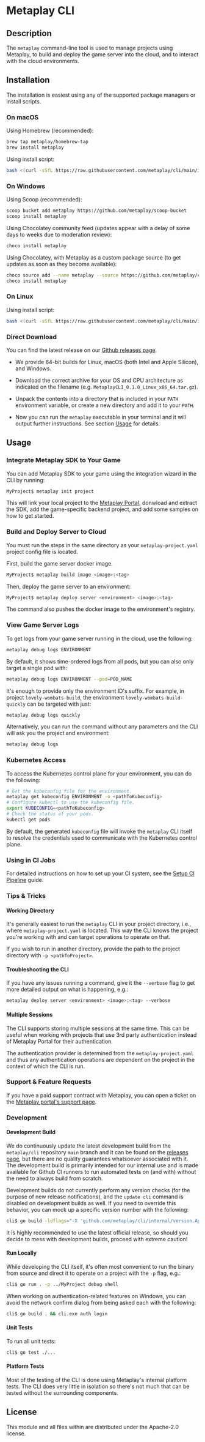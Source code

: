 # Metaplay CLI

## Description

The `metaplay` command-line tool is used to manage projects using Metaplay, to build and deploy the game server into the cloud, and to interact with the cloud environments.

## Installation

The installation is easiest using any of the supported package managers or install scripts.

### On macOS

Using Homebrew (recommended):

```bash
brew tap metaplay/homebrew-tap
brew install metaplay
```

Using install script:

```bash
bash <(curl -sSfL https://raw.githubusercontent.com/metaplay/cli/main/install.sh)
```

### On Windows

Using Scoop (recommended):

```bash
scoop bucket add metaplay https://github.com/metaplay/scoop-bucket
scoop install metaplay
```

Using Chocolatey community feed (updates appear with a delay of some days to weeks due to moderation review):

```bash
choco install metaplay
```

Using Chocolatey, with Metaplay as a custom package source (to get updates as soon as they become available):

```bash
choco source add --name metaplay --source https://github.com/metaplay/choco-packages
choco install metaplay
```

### On Linux

Using install script:

```bash
bash <(curl -sSfL https://raw.githubusercontent.com/metaplay/cli/main/install.sh)
```

### Direct Download

You can find the latest release on our [Github releases page](https://github.com/metaplay/cli/releases/latest).

* We provide 64-bit builds for Linux, macOS (both Intel and Apple Silicon), and Windows.

* Download the correct archive for your OS and CPU architecture as indicated on the filename (e.g. `MetaplayCLI_0.1.0_Linux_x86_64.tar.gz`).

* Unpack the contents into a directory that is included in your `PATH` environment variable, or create a new directory and add it to your `PATH`.

* Now you can run the `metaplay` executable in your terminal and it will output further instructions. See section [Usage](https://github.com/metaplay/cli?tab=readme-ov-file#usage) for details.

## Usage

### Integrate Metaplay SDK to Your Game

You can add Metaplay SDK to your game using the integration wizard in the CLI by running:

```bash
MyProject$ metaplay init project
```

This will link your local project to the [Metaplay Portal](https://portal.metaplay.dev), donwload and extract the SDK, add the game-specific backend project, and add some samples on how to get started.

### Build and Deploy Server to Cloud

You must run the steps in the same directory as your `metaplay-project.yaml` project config file
is located.

First, build the game server docker image.

```bash
MyProject$ metaplay build image <image>:<tag>
```

Then, deploy the game server to an environment:

```bash
MyProject$ metaplay deploy server <environment> <image>:<tag>
```

The command also pushes the docker image to the environment's registry.

### View Game Server Logs

To get logs from your game server running in the cloud, use the following:

```bash
metaplay debug logs ENVIRONMENT
```

By default, it shows time-ordered logs from all pods, but you can also only target a single pod with:

```bash
metaplay debug logs ENVIRONMENT --pod=POD_NAME
```

It's enough to provide only the environment ID's suffix. For example, in project `lovely-wombats-build`, the environment `lovely-wombats-build-quickly` can be targeted with just:

```bash
metaplay debug logs quickly
```

Alternatively, you can run the command without any parameters and the CLI will ask you the project and environment:

```bash
metaplay debug logs
```

### Kubernetes Access

To access the Kubernetes control plane for your environment, you can do the following:

```bash
# Get the kubeconfig file for the environment.
metaplay get kubeconfig ENVIRONMENT -o <pathToKubeconfig>
# Configure kubectl to use the kubeconfig file.
export KUBECONFIG=<pathToKubeconfig>
# Check the status of your pods.
kubectl get pods
```

By default, the generated `kubeconfig` file will invoke the `metaplay` CLI itself to resolve the credentials used to communicate with the Kubernetes control plane.

### Using in CI Jobs

For detailed instructions on how to set up your CI system, see the [Setup CI Pipeline](https://docs.metaplay.io/cloud-deployments/setup-ci-pipeline.html) guide.

### Tips & Tricks

#### Working Directory

It's generally easiest to run the `metaplay` CLI in your project directory, i.e., where `metaplay-project.yaml` is located. This way the CLI knows the project you're working with and can target operations to operate on that.

If you wish to run in another directory, provide the path to the project directory with `-p <pathToProject>`.

#### Troubleshooting the CLI

If you have any issues running a command, give it the `--verbose` flag to get more detailed output on what is happening, e.g.:

```bash
metaplay deploy server <environment> <image>:<tag> --verbose
```

#### Multiple Sessions

The CLI supports storing multiple sessions at the same time. This can be useful when working with projects that use 3rd party authentication instead of Metaplay Portal for their authentication.

The authentication provider is determined from the `metaplay-project.yaml` and thus any authentication operations are dependent on the project in the context of which the CLI is run.

### Support & Feature Requests

If you have a paid support contract with Metaplay, you can open a ticket on the [Metaplay portal's support page](https://portal.metaplay.dev/orgs/metaplay/support).

### Development

#### Development Build

We do continuously update the latest development build from the `metaplay/cli` repository `main` branch and it can be found on the [releases page](https://github.com/metaplay/cli/releases/tag/0.0.0), but there are no quality guarantees whatsoever associated with it. The development build is primarily intended for our internal use and is made available for Github CI runners to run automated tests on (and with) without the need to always build from scratch.

Development builds do not currently perform any version checks (for the purpose of new release notifications), and the `update cli` command is disabled on development builds as well. If you need to override this behavior, you can mock up a specific version number with the following:

```bash
cli$ go build -ldflags="-X 'github.com/metaplay/cli/internal/version.AppVersion=<major.minor.patch>'" .
```

It is highly recommended to use the latest official release, so should you decide to mess with development builds, proceed with extreme caution!

#### Run Locally

While developing the CLI itself, it's often most convenient to run the binary from source and direct it to operate on a project with the `-p` flag, e.g.:

```bash
cli$ go run . -p ../MyProject debug shell
```

When working on authentication-related features on Windows, you can avoid the network confirm dialog from being asked each with the following:

```bash
cli$ go build . && cli.exe auth login
```

#### Unit Tests

To run all unit tests:

```bash
cli$ go test ./...
```

#### Platform Tests

Most of the testing of the CLI is done using Metaplay's internal platform tests. The CLI does very little in isolation so there's not much that can be tested without the surrounding components.

## License

This module and all files within are distributed under the Apache-2.0 license.
